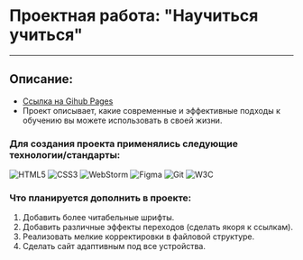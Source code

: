 
# Проектная работа: "Научиться учиться"
------
## Описание:
* [Ссылка на Gihub Pages](https://inextyp.github.io/how-to-learn/)
* Проект описывает, какие современные и эффективные подходы к обучению вы можете использовать в своей жизни.

### Для создания проекта применялись следующие технологии/стандарты:
![HTML5](https://img.shields.io/badge/html5-%23E34F26.svg?style=for-the-badge&logo=html5&logoColor=white)
![CSS3](https://img.shields.io/badge/css3-%231572B6.svg?style=for-the-badge&logo=css3&logoColor=white)
![WebStorm](https://img.shields.io/badge/webstorm-143?style=for-the-badge&logo=webstorm&logoColor=white&color=black)
![Figma](https://img.shields.io/badge/figma-%23F24E1E.svg?style=for-the-badge&logo=figma&logoColor=white)
![Git](https://img.shields.io/badge/git-%23F05033.svg?style=for-the-badge&logo=git&logoColor=white)
![W3C](https://img.shields.io/w3c-validation/html?targetUrl=https%3A%2F%2Finextyp.github.io%2Fhow-to-learn%2F)

### Что планируется дополнить в проекте:
1. Добавить более читабельные шрифты.
2. Добавить различные эффекты переходов (сделать якоря к ссылкам).
3. Реализовать мелкие корректировки в файловой структуре.
4. Сделать сайт адаптивным под все устройства.


